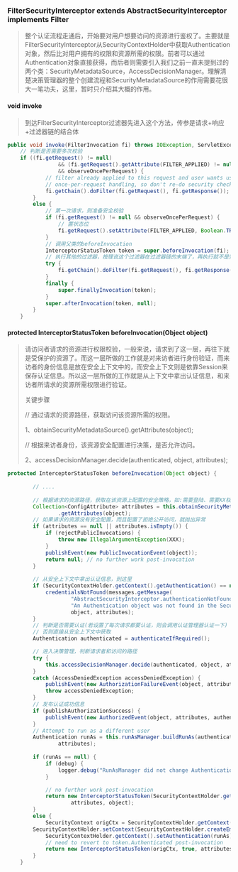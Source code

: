 ### FilterSecurityInterceptor  extends AbstractSecurityInterceptor implements Filter

> ​	整个认证流程走通后，开始要对用户想要访问的资源进行鉴权了。主要就是FilterSecurityInterceptor从SecurityContextHolder中获取Authentication对象，然后比对用户拥有的权限和资源所需的权限。前者可以通过Authentication对象直接获得，而后者则需要引入我们之前一直未提到过的两个类：SecurityMetadataSource，AccessDecisionManager。理解清楚决策管理器的整个创建流程和SecurityMetadataSource的作用需要花很大一笔功夫，这里，暂时只介绍其大概的作用。



#### void invoke

> 到达FilterSecurityInterceptor过滤器先进入这个方法，传参是请求+响应+过滤器链的结合体

```java
public void invoke(FilterInvocation fi) throws IOException, ServletException {
	// 判断是否需要多次校验	
    if ((fi.getRequest() != null)
				&& (fi.getRequest().getAttribute(FILTER_APPLIED) != null)
				&& observeOncePerRequest) {
			// filter already applied to this request and user wants us to observe
			// once-per-request handling, so don't re-do security checking
			fi.getChain().doFilter(fi.getRequest(), fi.getResponse());
		}
		else {
			// 第一次请求，则准备安全校验
			if (fi.getRequest() != null && observeOncePerRequest) {
                // 置状态位
				fi.getRequest().setAttribute(FILTER_APPLIED, Boolean.TRUE);
			}
            // 调用父类的beforeInvocation
			InterceptorStatusToken token = super.beforeInvocation(fi);
            // 执行其他的过滤器，按理说这个过滤器在过滤器链的末端了，再执行就不是安全模块的了
			try {
				fi.getChain().doFilter(fi.getRequest(), fi.getResponse());
			}
			finally {
				super.finallyInvocation(token);
			}
			super.afterInvocation(token, null);
		}
	}
```



#### protected InterceptorStatusToken beforeInvocation(Object object)

> ​	请访问者请求的资源进行权限校验，一般来说，请求到了这一层，再往下就是受保护的资源了。而这一层所做的工作就是对来访者进行身份验证，而来访者的身份信息是放在安全上下文中的，而安全上下文则是依靠Session来保存认证信息。所以这一层所做的工作就是从上下文中拿出认证信息，和来访者所请求的资源所需权限进行验证。
>
> 关键步骤
>
> // 通过请求的资源路径，获取访问该资源所需的权限。
>
> 1、obtainSecurityMetadataSource().getAttributes(object);
>
> //  根据来访者身份，该资源安全配置进行决策，是否允许访问。
>
> 2、accessDecisionManager.decide(authenticated, object, attributes);

```java
protected InterceptorStatusToken beforeInvocation(Object object) {
    
		// ....
    	
    	// 根据请求的资源路径，获取在该资源上配置的安全策略，如:需要登陆、需要XX权限、拒绝所有等
		Collection<ConfigAttribute> attributes = this.obtainSecurityMetadataSource()
				.getAttributes(object);
		// 如果请求的资源没有安全配置，而且配置了拒绝公开访问，就抛出异常
		if (attributes == null || attributes.isEmpty()) {
			if (rejectPublicInvocations) {
				throw new IllegalArgumentException(XXX);
			}
			publishEvent(new PublicInvocationEvent(object));
			return null; // no further work post-invocation
		}
		
    	// 从安全上下文中拿出认证信息，到这里
		if (SecurityContextHolder.getContext().getAuthentication() == null) {
			credentialsNotFound(messages.getMessage(
					"AbstractSecurityInterceptor.authenticationNotFound",
					"An Authentication object was not found in the SecurityContext"),
					object, attributes);
		}
		// 判断是否需要认证(若设置了每次请求都要认证，则会调用认证管理器认证一下)
    	// 否则直接从安全上下文中获取
		Authentication authenticated = authenticateIfRequired();

		// 进入决策管理，判断请求者和访问的路径
		try {
			this.accessDecisionManager.decide(authenticated, object, attributes);
		}
		catch (AccessDeniedException accessDeniedException) {
			publishEvent(new AuthorizationFailureEvent(object, attributes, a						uthenticated,accessDeniedException));
			throw accessDeniedException;
		}
		// 发布认证成功信息
		if (publishAuthorizationSuccess) {
			publishEvent(new AuthorizedEvent(object, attributes, authenticated));
		}
		// Attempt to run as a different user
		Authentication runAs = this.runAsManager.buildRunAs(authenticated, object,
				attributes);
		
		if (runAs == null) {
			if (debug) {
				logger.debug("RunAsManager did not change Authentication object");
			}

			// no further work post-invocation
			return new InterceptorStatusToken(SecurityContextHolder.getContext(), false,
					attributes, object);
		}
		else {
			SecurityContext origCtx = SecurityContextHolder.getContext();
		SecurityContextHolder.setContext(SecurityContextHolder.createEmptyContext());
			SecurityContextHolder.getContext().setAuthentication(runAs);
			// need to revert to token.Authenticated post-invocation
			return new InterceptorStatusToken(origCtx, true, attributes, object);
		}
	}
```

